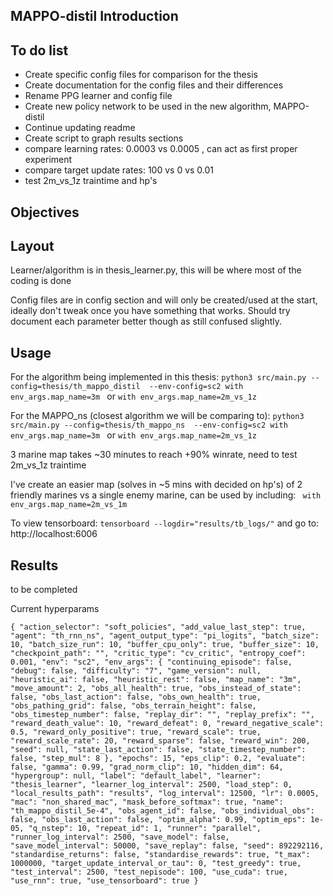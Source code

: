 MAPPO-distil Introduction
------------


To do list
------------
* Create specific config files for comparison for the thesis
* Create documentation for the config files and their differences
* Rename PPG learner and config file 
* Create new policy network to be used in the new algorithm, MAPPO-distil
* Continue updating readme
* Create script to graph results sections
* compare learning rates: 0.0003 vs 0.0005 , can act as first proper experiment
* compare target update rates: 100 vs 0 vs 0.01
* test 2m_vs_1z traintime and hp's

Objectives
------------

Layout
------------
Learner/algorithm is in thesis_learner.py, this will be where most of the coding is done

Config files are in config section and will only be created/used at the start, ideally don't tweak once you have something that works. Should try document each parameter better though as still confused slightly.

Usage
------------

For the algorithm being implemented in this thesis: 
`python3 src/main.py --config=thesis/th_mappo_distil  --env-config=sc2 with env_args.map_name=3m ` or ` with env_args.map_name=2m_vs_1z `

For the MAPPO_ns (closest algorithm we will be comparing to): 
`python3 src/main.py --config=thesis/th_mappo_ns  --env-config=sc2 with env_args.map_name=3m ` or ` with env_args.map_name=2m_vs_1z `

3 marine map takes ~30 minutes to reach +90% winrate, need to test 2m_vs_1z traintime

I've create an easier map (solves in ~5 mins with decided on hp's) of 2 friendly marines vs a single enemy marine, can be used by including: `  with env_args.map_name=2m_vs_1m `

To view tensorboard:
`tensorboard --logdir="results/tb_logs/"`
and go to: http://localhost:6006

Results
------------
to be completed

Current hyperparams

` {
  "action_selector": "soft_policies",
  "add_value_last_step": true,
  "agent": "th_rnn_ns",
  "agent_output_type": "pi_logits",
  "batch_size": 10,
  "batch_size_run": 10,
  "buffer_cpu_only": true,
  "buffer_size": 10,
  "checkpoint_path": "",
  "critic_type": "cv_critic",
  "entropy_coef": 0.001,
  "env": "sc2",
  "env_args": {
    "continuing_episode": false,
    "debug": false,
    "difficulty": "7",
    "game_version": null,
    "heuristic_ai": false,
    "heuristic_rest": false,
    "map_name": "3m",
    "move_amount": 2,
    "obs_all_health": true,
    "obs_instead_of_state": false,
    "obs_last_action": false,
    "obs_own_health": true,
    "obs_pathing_grid": false,
    "obs_terrain_height": false,
    "obs_timestep_number": false,
    "replay_dir": "",
    "replay_prefix": "",
    "reward_death_value": 10,
    "reward_defeat": 0,
    "reward_negative_scale": 0.5,
    "reward_only_positive": true,
    "reward_scale": true,
    "reward_scale_rate": 20,
    "reward_sparse": false,
    "reward_win": 200,
    "seed": null,
    "state_last_action": false,
    "state_timestep_number": false,
    "step_mul": 8
  },
  "epochs": 15,
  "eps_clip": 0.2,
  "evaluate": false,
  "gamma": 0.99,
  "grad_norm_clip": 10,
  "hidden_dim": 64,
  "hypergroup": null,
  "label": "default_label",
  "learner": "thesis_learner",
  "learner_log_interval": 2500,
  "load_step": 0,
  "local_results_path": "results",
  "log_interval": 12500,
  "lr": 0.0005,
  "mac": "non_shared_mac",
  "mask_before_softmax": true,
  "name": "th_mappo_distil_5e-4",
  "obs_agent_id": false,
  "obs_individual_obs": false,
  "obs_last_action": false,
  "optim_alpha": 0.99,
  "optim_eps": 1e-05,
  "q_nstep": 10,
  "repeat_id": 1,
  "runner": "parallel",
  "runner_log_interval": 2500,
  "save_model": false,
  "save_model_interval": 50000,
  "save_replay": false,
  "seed": 892292116,
  "standardise_returns": false,
  "standardise_rewards": true,
  "t_max": 1000000,
  "target_update_interval_or_tau": 0,
  "test_greedy": true,
  "test_interval": 2500,
  "test_nepisode": 100,
  "use_cuda": true,
  "use_rnn": true,
  "use_tensorboard": true
} `

